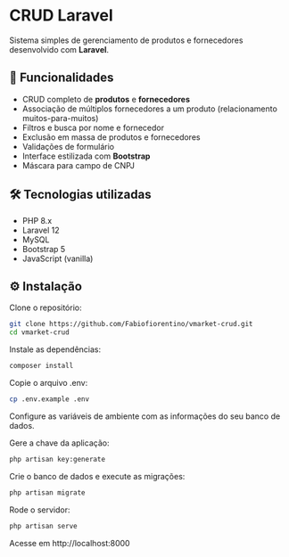 
# CRUD Laravel

Sistema simples de gerenciamento de produtos e fornecedores desenvolvido com **Laravel**.

## 🔧 Funcionalidades

- CRUD completo de **produtos** e **fornecedores**
- Associação de múltiplos fornecedores a um produto (relacionamento muitos-para-muitos)
- Filtros e busca por nome e fornecedor
- Exclusão em massa de produtos e fornecedores
- Validações de formulário
- Interface estilizada com **Bootstrap**
- Máscara para campo de CNPJ

## 🛠️ Tecnologias utilizadas

- PHP 8.x
- Laravel 12
- MySQL
- Bootstrap 5
- JavaScript (vanilla)

## ⚙️ Instalação

Clone o repositório:

```bash
git clone https://github.com/Fabiofiorentino/vmarket-crud.git
cd vmarket-crud
````

Instale as dependências:

```bash
composer install
```
Copie o arquivo .env:

```bash
cp .env.example .env
```

Configure as variáveis de ambiente com as informações do seu banco de dados.

Gere a chave da aplicação:
```bash
php artisan key:generate
```

Crie o banco de dados e execute as migrações:
```bash
php artisan migrate
```

Rode o servidor:
```bash
php artisan serve
```

Acesse em http://localhost:8000
